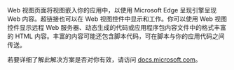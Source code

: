 ﻿Web 视图页面将视图嵌入你的应用中，以使用 Microsoft Edge 呈现引擎呈现 Web 内容。超链接也可以在 Web 视图控件中显示和工作。你可以使用 Web 视图控件显示远程 Web 服务器、动态生成的代码或应用程序包内容文件中的格式丰富的 HTML 内容。丰富的内容可能还包含脚本代码，可在脚本与你的应用代码之间传送。

若要详细了解此解决方案是否对你有效，请访问 [docs.microsoft.com](https://docs.microsoft.com/en-us/windows/uwp/controls-and-patterns/web-view)。
